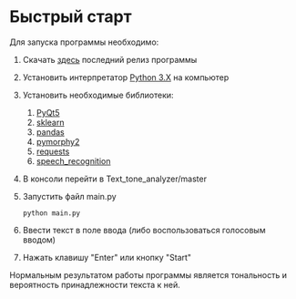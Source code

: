 # Быстрый старт
Для запуска программы необходимо:
1. Скачать [здесь](https://github.com/GermanYakimov/Text_tone_analyzer/releases) последний релиз программы
2. Установить интерпретатор [Python 3.X](https://www.python.org/downloads/) на компьютер
3. Установить необходимые библиотеки:
    1. [PyQt5](https://pypi.python.org/pypi/PyQt5)
    2. [sklearn](https://pypi.python.org/pypi/sklearn)
    3. [pandas](https://pypi.python.org/pypi/pandas)
    4. [pymorphy2](https://pypi.python.org/pypi/pymorphy2)
    5. [requests](https://pypi.python.org/pypi/requests)
    6. [speech_recognition](https://pypi.python.org/pypi/SpeechRecognition)
4. В консоли перейти в Text_tone_analyzer/master
5. Запустить файл main.py

    `python main.py`
6. Ввести текст в поле ввода (либо воспользоваться голосовым вводом)
7. Нажать клавишу "Enter" или кнопку "Start"

Нормальным результатом работы программы является тональность и вероятность принадлежности текста к ней.
